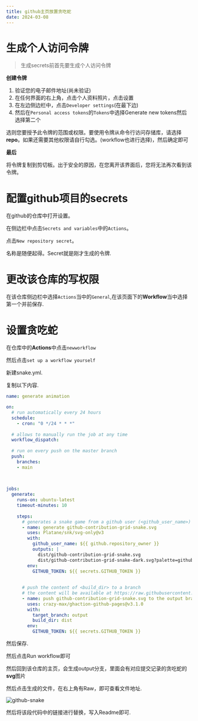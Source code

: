 ```yaml
---
title: github主页放置贪吃蛇
date: 2024-03-08
---
```


# 生成个人访问令牌

> 生成secrets前首先要生成个人访问令牌

**创建令牌**

1. 验证您的电子邮件地址(尚未验证)
2. 在任何界面的右上角，点击个人资料照片，点击设置
3. 在左边侧边栏中，点击`Developer settings`(在最下边)
4. 然后在`Personal access tokens`的`Tokens`中选择Generate new tokens然后选择第二个

选则您要授予此令牌的范围或权限。要使用令牌从命令行访问存储库，请选择**repo**。如果还需要其他权限请自行勾选。(workflow也进行选择)，然后确定即可

**最后**

将令牌复制到剪切板。出于安全的原因，在您离开该界面后，您将无法再次看到该令牌。

# 配置github项目的secrets

在github的仓库中打开设置。

在侧边栏中点击`Secrets and variables`中的`Actions`。

点击`New repository secret`。

名称是随便起得。Secret就是刚才生成的令牌.

[详细教程]: (https://blog.csdn.net/weixin_45178716/article/details/106416925)



# 更改该仓库的写权限

在该仓库侧边栏中选择`Actions`当中的`General`,在该页面下的**Workflow**当中选择第一个并前保存.

[详细教程]: (https://stackoverflow.com/questions/72851548/permission-denied-to-github-actionsbot)

# 设置贪吃蛇

在仓库中的**Actions**中点击`newworkflow`

然后点击`set up a workflow yourself`

新建snake.yml.

复制以下内容.

```yml
name: generate animation

on:
  # run automatically every 24 hours
  schedule:
    - cron: "0 */24 * * *" 
  
  # allows to manually run the job at any time
  workflow_dispatch:
  
  # run on every push on the master branch
  push:
    branches:
    - main
    
  

jobs:
  generate:
    runs-on: ubuntu-latest
    timeout-minutes: 10
    
    steps:
      # generates a snake game from a github user (<github_user_name>) contributions graph, output a svg animation at <svg_out_path>
      - name: generate github-contribution-grid-snake.svg
        uses: Platane/snk/svg-only@v3
        with:
          github_user_name: ${{ github.repository_owner }}
          outputs: |
            dist/github-contribution-grid-snake.svg
            dist/github-contribution-grid-snake-dark.svg?palette=github-dark
        env:
          GITHUB_TOKEN: ${{ secrets.GITHUB_TOKEN }}
          
          
      # push the content of <build_dir> to a branch
      # the content will be available at https://raw.githubusercontent.com/<github_user>/<repository>/<target_branch>/<file> , or as github page
      - name: push github-contribution-grid-snake.svg to the output branch
        uses: crazy-max/ghaction-github-pages@v3.1.0
        with:
          target_branch: output
          build_dir: dist
        env:
          GITHUB_TOKEN: ${{ secrets.GITHUB_TOKEN }}


```

然后保存.

然后点击Run workflow即可

然后回到该仓库的主页，会生成output分支，里面会有对应提交记录的贪吃蛇的**svg**图片

然后点击生成的文件，在右上角有Raw，即可查看文件地址.

  <source media="(prefers-color-scheme: dark)" srcset="https://raw.githubusercontent.com/SIMple-lives/SIMple-lives/output/github-contribution-grid-snake-dark.svg" />
  <source media="(prefers-color-scheme: light)" srcset="https://raw.githubusercontent.com/SIMple-lives/SIMple-lives/output/github-contribution-grid-snake.svg" />
  <img alt="github-snake" src="https://raw.githubusercontent.com/ple-lives/SIMple-lives/output/github-contribution-grid-snake-dark.svg" />

然后将该段代码中的链接进行替换，写入Readme即可.

[详细]: (https://www.cnblogs.com/javadog-net/p/17746748.html)
[代码]: (https://github.com/SIMple-lives/SIMple-lives/blob/main/README.md?plain=1)

